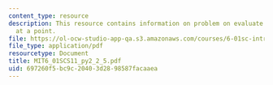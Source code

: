 ```yaml
---
content_type: resource
description: This resource contains information on problem on evaluate a quadratic
  at a point.
file: https://ol-ocw-studio-app-qa.s3.amazonaws.com/courses/6-01sc-introduction-to-electrical-engineering-and-computer-science-i-spring-2011/697260f5bc9c20403d2898587facaaea_MIT6_01SCS11_py2_2_5.pdf
file_type: application/pdf
resourcetype: Document
title: MIT6_01SCS11_py2_2_5.pdf
uid: 697260f5-bc9c-2040-3d28-98587facaaea
---
```

